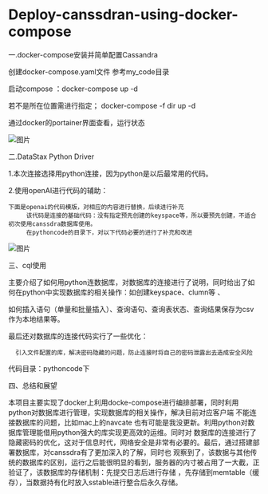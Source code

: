 # Deploy-canssdran-using-docker-compose

 一.docker-compose安装并简单配置Cassandra
 
 创建docker-compose.yaml文件 参考my_code目录
 
启动compose ：docker-compose up -d 

若不是所在位置需进行指定；
docker-compose -f dir up -d


通过docker的portainer界面查看，运行状态

![图片](https://user-images.githubusercontent.com/126040842/225333857-f6da5508-18a5-4e7c-bdd0-572331f18b7c.png)


二.DataStax Python Driver

1.本次连接选择用python连接，因为python是以后最常用的代码。

2.使用openAI进行代码的辅助：

    下面是openai的代码模版，对相应的内容进行替换，后续进行补充
         该代码是连接的基础代码：没有指定预先创建的keyspace等，所以要预先创建，不适合初次使用canssdra数据库使用。
         在pythoncode的目录下，对以下代码必要的进行了补充和改进
![图片](https://user-images.githubusercontent.com/126040842/225366623-20035486-a799-4c5d-9472-eb7a7d4b840a.png)


三、cql使用
  
   主要介绍了如何用python连数据库，对数据库的连接进行了说明，同时给出了如何在python中实现数据库的相关操作：如创建keyspace、clumn等 、
   
   如何插入语句（单量和批量插入）、查询语句、查询表状态、查询结果保存为csv作为本地结果等。
   
   最后还对数据库的连接代码实行了一些优化：
     
      引入文件配置的库，解决密码隐藏的问题，防止连接时将自己的密码泄露出去造成安全风险

  代码目录：pythoncode下
  
  
四、总结和展望
   
   本项目主要实现了docker上利用docke-compose进行编排部署，同时利用python对数据库进行管理，实现数据库的相关操作，解决目前对应客户端
   不能连接数据库的问题，比如mac上的navcate 也有可能是我没更新。利用python对数据库管理能借用python强大的库实现更高效的运维。同时对
   数据库的连接进行了隐藏密码的优化，这对于信息时代，网络安全是非常有必要的。最后，通过搭建部署数据库，对canssdra有了更加深入的了解，同时也
   观察到了，该数据与其他传统的数据库的区别，运行之后能很明显的看到，服务器的内寸被占用了一大截，正验证了，该数据库的存储机制：先提交日志后进行存储
   ，先存储到memtable（缓存），当数据持有化时放入sstable进行整合后永久存储。
   
   
   






